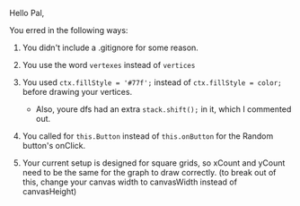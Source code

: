 Hello Pal,

You erred in the following ways:

1. You didn't include a .gitignore for some reason.

2. You use the word `vertexes` instead of `vertices`

3. You used `ctx.fillStyle = '#77f';` instead of `ctx.fillStyle = color;` before drawing your vertices.
    * Also, youre dfs had an extra `stack.shift();` in it, which I commented out.

4. You called for `this.Button` instead of `this.onButton` for the Random button's onClick.

5. Your current setup is designed for square grids, so xCount and yCount need to be the same for the graph to draw correctly.
  (to break out of this, change your canvas width to canvasWidth instead of canvasHeight)
